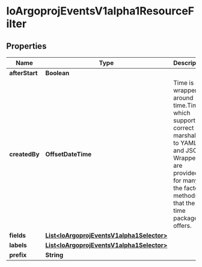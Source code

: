 

# IoArgoprojEventsV1alpha1ResourceFilter


## Properties

Name | Type | Description | Notes
------------ | ------------- | ------------- | -------------
**afterStart** | **Boolean** |  |  [optional]
**createdBy** | **OffsetDateTime** | Time is a wrapper around time.Time which supports correct marshaling to YAML and JSON.  Wrappers are provided for many of the factory methods that the time package offers. |  [optional]
**fields** | [**List&lt;IoArgoprojEventsV1alpha1Selector&gt;**](IoArgoprojEventsV1alpha1Selector.md) |  |  [optional]
**labels** | [**List&lt;IoArgoprojEventsV1alpha1Selector&gt;**](IoArgoprojEventsV1alpha1Selector.md) |  |  [optional]
**prefix** | **String** |  |  [optional]



